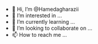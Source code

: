 - 👋 Hi, I’m @Hamedagharazii
- 👀 I’m interested in ...
- 🌱 I’m currently learning ...
- 💞️ I’m looking to collaborate on ...
- 📫 How to reach me ...

<!---
Hamedagharazii/Hamedagharazii is a ✨ special ✨ repository because its `README.md` (this file) appears on your GitHub profile.
You can click the Preview link to take a look at your changes.
--->
